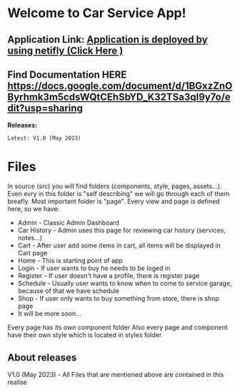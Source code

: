 # Welcome to Car Service App!
## Application Link: [Application is deployed by using netifly (Click Here )](https://car-service-ibu.netlify.app)
## Find Documentation HERE https://docs.google.com/document/d/1BGxzZnOByrhmk3m5cdsWQtCEhSbYD_K32TSa3qI9y7o/edit?usp=sharing
__Releases:__
```
Latest: V1.0 (May 2023)
```


# Files
In source (src) you will find folders (components, style, pages, assets...). Even evry in this folder is "self describing" we will go through each of them breafly.
Most important folder is "page". Every view and page is defined here, so we have:
- Admin - Classic Admin Dashboard
- Car History - Admin uses this page for reviewing car history (services, notes...)
- Cart - After user add some items in cart, all items will be displayed in Cart page
- Home - This is starting point of app
- Login - If user wants to buy he needs to be loged in
- Register - If user doesn't have a profile, there is register page
- Schedule - Usually user wants to know when to come to service garage, because of that we have schedule
- Shop - If user only wants to buy something from store, there is shop page
- It will be more soon...

Every page has its own component folder 
Also every page and component have their own style which is located in styles folder

## About releases
V1.0 (May 2023) - All Files that are mentioned above are contained in this realise
